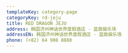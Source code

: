 ```yaml
---
templateKey: category-page
categoryKey: rd-jeju
title: RED DRAGON JEJU
address: 韩国济州神话世界度假酒店 - 蓝鼎娱乐场
addressEN: 韩国济州神话世界度假酒店 - 蓝鼎娱乐场
phone: (+82) 64 908 8888
---
```

